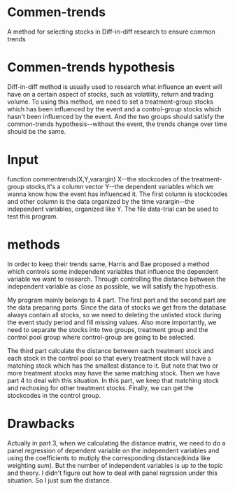 # Commen-trends
A method for selecting stocks in Diff-in-diff research to ensure common trends

# Commen-trends hypothesis
Diff-in-diff method is usually used to research what influence an event will have on a certain aspect of stocks, such as volatility, return and trading volume. To using this method, we need to set a treatment-group stocks which has been influenced by the event and a control-group stocks which hasn't been influenced by the event. And the two groups should satisfy the common-trends hypothesis--without the event, the trends change over time should be the same.

# Input
function commentrends(X,Y,varargin)
X--the stockcodes of the treatment-group stocks,it's a column vector
Y--the dependent variables which we wanna know how the event has influenced it. The first column is stockcodes and other column is the data organized by the time
varargin--the independent variables, organized like Y.
The file data-trial can be used to test this program.

# methods
In order to keep their trends same, Harris and Bae proposed a method which controls some independent variables that influence the dependent variable we want to research. Through controlling the distance between the independent variable as close as possible, we will satisfy the hypothesis.

My program mainly belongs to 4 part. The first part and the second part are the data preparing parts. Since the data of stocks we get from the database always contain all stocks, so we need to deleting the unlisted stock during the event study period and fill missing values. Also more importantly, we need to separate the stocks into two groups, treatment group and the control pool group where control-group are going to be selected.

The third part calculate the distance between each treatment stock and each stock in the control pool so that every treatment stock will have a matching stock which has the smallest distance to it. But note that two or more treatment stocks may have the same matching stock. Then we have part 4 to deal with this situation. In this part, we keep that matching stock and rechosing for other treatment stocks. Finally, we can get the stockcodes in the control group.

# Drawbacks
Actually in part 3, when we calculating the distance matrix, we need to do a panel regression of dependent variable on the independent variables and using the coefficients to mutiply the corresponding distance(kinda like weighting sum). But the number of independent variables is up to the topic and theory. I didn't figure out how to deal with panel regrssion under this situation. So I just sum the distance.
